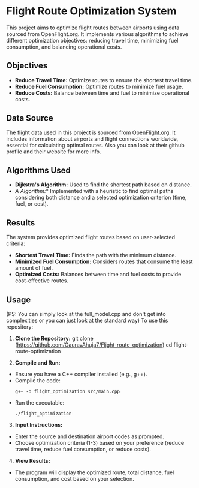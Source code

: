 # Flight Route Optimization System

This project aims to optimize flight routes between airports using data sourced from OpenFlight.org. It implements various algorithms to achieve different optimization objectives: reducing travel time, minimizing fuel consumption, and balancing operational costs.

## Objectives

- **Reduce Travel Time:** Optimize routes to ensure the shortest travel time.
- **Reduce Fuel Consumption:** Optimize routes to minimize fuel usage.
- **Reduce Costs:** Balance between time and fuel to minimize operational costs.

## Data Source

The flight data used in this project is sourced from [OpenFlight.org](https://raw.githubusercontent.com/jpatokal/openflights/master/data/routes.dat). It includes information about airports and flight connections worldwide, essential for calculating optimal routes. Also you can look at their github profile and their website for more info.

## Algorithms Used

- **Dijkstra's Algorithm:** Used to find the shortest path based on distance.
- **A* Algorithm:** Implemented with a heuristic to find optimal paths considering both distance and a selected optimization criterion (time, fuel, or cost).

## Results

The system provides optimized flight routes based on user-selected criteria:

- **Shortest Travel Time:** Finds the path with the minimum distance.
- **Minimized Fuel Consumption:** Considers routes that consume the least amount of fuel.
- **Optimized Costs:** Balances between time and fuel costs to provide cost-effective routes.

## Usage
(PS: You can simply look at the full_model.cpp and don't get into complexities or you can just look at the standard way)
To use this repository:

1. **Clone the Repository:**
git clone (https://github.com/GauravAhuja7/Flight-route-optimization)
cd flight-route-optimization


2. **Compile and Run:**
- Ensure you have a C++ compiler installed (e.g., g++).
- Compile the code:
  ```
  g++ -o flight_optimization src/main.cpp
  ```
- Run the executable:
  ```
  ./flight_optimization
  ```

3. **Input Instructions:**
- Enter the source and destination airport codes as prompted.
- Choose optimization criteria (1-3) based on your preference (reduce travel time, reduce fuel consumption, or reduce costs).

4. **View Results:**
- The program will display the optimized route, total distance, fuel consumption, and cost based on your selection.
